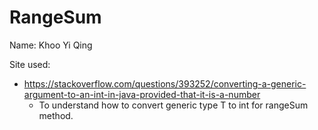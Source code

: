 # RangeSum

Name: Khoo Yi Qing

Site used:
- https://stackoverflow.com/questions/393252/converting-a-generic-argument-to-an-int-in-java-provided-that-it-is-a-number 
  - To understand how to convert generic type T to int for rangeSum method.

